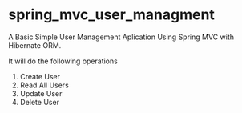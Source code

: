 # spring_mvc_user_managment
A Basic Simple User Management Aplication Using Spring MVC with Hibernate ORM.

It will do the following operations

1. Create User
2. Read All Users
3. Update User
4. Delete User
